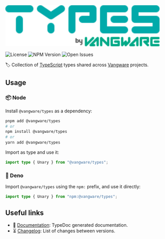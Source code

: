 <img id="logo" alt="@vangware/types" src="./vangware__types.svg" height="128" />

![License][license-badge] ![NPM Version][npm-version-badge]
![Open Issues][open-issues-badge]

🏷️ Collection of [TypeScript][typescript] types shared across
[Vangware][vangware] projects.

## Usage

### 📦 Node

Install `@vangware/types` as a dependency:

```bash
pnpm add @vangware/types
# or
npm install @vangware/types
# or
yarn add @vangware/types
```

Import as type and use it:

```typescript
import type { Unary } from "@vangware/types";
```

### 🦕 Deno

Import `@vangware/types` using the `npm:` prefix, and use it directly:

```typescript
import type { Unary } from "npm:@vangware/types";
```

## Useful links

-   📝 [Documentation][documentation]: TypeDoc generated documentation.
-   ⏳ [Changelog][changelog]: List of changes between versions.

<!-- Reference -->

[changelog]:
	https://github.com/vangware/libraries/blob/main/packages/@vangware/types/CHANGELOG.md
[documentation]: https://libraries.vangware.com/modules/_vangware_types.html
[license-badge]:
	https://img.shields.io/npm/l/@vangware/types.svg?style=for-the-badge&labelColor=666&color=0a8
[npm-version-badge]:
	https://img.shields.io/npm/v/@vangware/types.svg?style=for-the-badge&labelColor=666&color=0a8
[open-issues-badge]:
	https://img.shields.io/github/issues/vangware/libraries.svg?style=for-the-badge&labelColor=666&color=0a8
[typescript]: https://www.typescriptlang.org/
[vangware]: https://vangware.com
